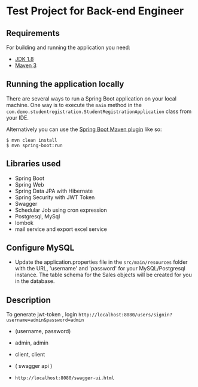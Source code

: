 # Test Project for Back-end Engineer


## Requirements

For building and running the application you need:

- [JDK 1.8](http://www.oracle.com/technetwork/java/javase/downloads/jdk8-downloads-2133151.html)
- [Maven 3](https://maven.apache.org)

## Running the application locally

There are several ways to run a Spring Boot application on your local machine. One way is to execute the `main` method in the `com.demo.studentregistration.StudentRegistrationApplication` class from your IDE.

Alternatively you can use the [Spring Boot Maven plugin](https://docs.spring.io/spring-boot/docs/current/reference/html/build-tool-plugins-maven-plugin.html) like so:

```shell
$ mvn clean install
$ mvn spring-boot:run
```

## Libraries used
- Spring Boot
- Spring Web
- Spring Data JPA with Hibernate
- Spring Security with JWT Token
- Swagger 
- Schedular Job using cron expression
- Postgresql, MySql
- lombok
- mail service and export excel service

## Configure MySQL
- Update the application.properties file in the `src/main/resources` folder with the URL, 'username' and 'password' for your MySQL/Postgresql instance. The table schema for the Sales objects will be created for you in the database.

## Description

To generate jwt-token , login  `http://localhost:8080/users/signin?username=admin&password=admin `

- (username, password)
- admin, admin
- client, client


- ( swagger api )
- `http://localhost:8080/swagger-ui.html`